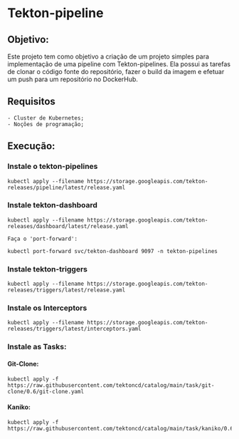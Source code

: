 # Tekton-pipeline
## Objetivo:
Este projeto tem como objetivo a criação de um projeto simples para implementação de uma pipeline com Tekton-pipelines. Ela possui as tarefas de clonar o código fonte do repositório, fazer o build da imagem e efetuar um push para um repositório no DockerHub.

## Requisitos

    - Cluster de Kubernetes;
    - Noções de programação;
    
## Execução:
### Instale o tekton-pipelines

    kubectl apply --filename https://storage.googleapis.com/tekton-releases/pipeline/latest/release.yaml

### Instale tekton-dashboard

    kubectl apply --filename https://storage.googleapis.com/tekton-releases/dashboard/latest/release.yaml

    Faça o 'port-forward':

    kubectl port-forward svc/tekton-dashboard 9097 -n tekton-pipelines

### Instale tekton-triggers

    kubectl apply --filename https://storage.googleapis.com/tekton-releases/triggers/latest/release.yaml

### Instale os Interceptors

    kubectl apply --filename https://storage.googleapis.com/tekton-releases/triggers/latest/interceptors.yaml

### Instale as Tasks:

#### Git-Clone:

    kubectl apply -f https://raw.githubusercontent.com/tektoncd/catalog/main/task/git-clone/0.6/git-clone.yaml

#### Kaniko:

    kubectl apply -f https://raw.githubusercontent.com/tektoncd/catalog/main/task/kaniko/0.6/kaniko.yaml


